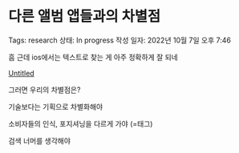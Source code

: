 # 다른 앨범 앱들과의 차별점

Tags: research
상태: In progress
작성 일자: 2022년 10월 7일 오후 7:46

흠 근데 ios에서는 텍스트로 찾는 게 아주 정확하게 잘 되네

[Untitled](%E1%84%83%E1%85%A1%E1%84%85%E1%85%B3%E1%86%AB%20%E1%84%8B%E1%85%A2%E1%86%AF%E1%84%87%E1%85%A5%E1%86%B7%20%E1%84%8B%E1%85%A2%E1%86%B8%E1%84%83%E1%85%B3%E1%86%AF%E1%84%80%E1%85%AA%E1%84%8B%E1%85%B4%20%E1%84%8E%E1%85%A1%E1%84%87%E1%85%A7%E1%86%AF%E1%84%8C%E1%85%A5%E1%86%B7%207fb59686c8634a27aae90a2394cf32b3/Untitled.mp4)

그러면 우리의 차별점은?

기술보다는 기획으로 차별화해야

소비자들의 인식, 포지셔닝을 다르게 가야 (=태그)

검색 너머를 생각해야
